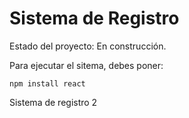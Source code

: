 <h1> Sistema de Registro </h1>

Estado del proyecto: En construcción.

Para ejecutar el sitema, debes poner:

```npm install react```

Sistema de registro 2
